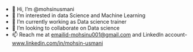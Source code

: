 - 👋 Hi, I’m @mohsinusmani
- 👀 I’m interested in data Science and Machine Learning
- 🌱 I’m currently working as Data science trainer
- 💞️ I’m looking to collaborate on Data science
- 📫 Reach me at emailid-mohsinu001@gmail.com and LinkedIn account- www.linkedin.com/in/mohsin-usmani


<!---
mohsinusmani/mohsinusmani is a ✨ special ✨ repository because its `README.md` (this file) appears on your GitHub profile.
You can click the Preview link to take a look at your changes.
--->
